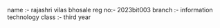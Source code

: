  name :- rajashri vilas bhosale 
 reg no:- 2023bit003 
branch :- information technology 
 class :- third year
 
 
